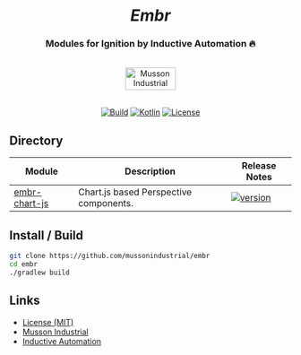 <div align="center">
  <h1>
    <i>Embr</i>
</h1>
<h3>Modules for Ignition by Inductive Automation 🔥</h3>
  <br>
  <a href="https://mussonindustrial.com">
        <img src="https://cdn.mussonindustrial.com/files/public/images/emblem.svg" alt="Musson Industrial Logo" width="90" height="40">
  </a>
  <br><br>
<p>
  
[![Build](https://github.com/mussonindustrial/embr/actions/workflows/build.yml/badge.svg)]()
[![Kotlin](https://img.shields.io/badge/kotlin-1.9.22-blue.svg?logo=kotlin)](http://kotlinlang.org)
[![License](https://img.shields.io/badge/License-MIT-yellow.svg)](https://github.com/mussonindustrial/embr/blob/main/LICENSE)

</p>
</div>



 

 ## Directory
<div align="center">
  
| Module                                                                     | Description                                                         | Release Notes                                                                                                                                                     |
| --------------------------------------------------------------------------- | ------------------------------------------------------------------- | ----------------------------------------------------------------------------------------------------------------------------------------------------------------- |
| [embr-chart-js](../modules/embr-chart-js)                 | Chart.js based Perspective components.        |    [![version](https://img.shields.io/github/v/release/mussonindustrial/embr?filter=*chart-js*&label=%20)](modules/embr-chart-js/CHANGELOG.md)             |

</div>


## Install / Build

```sh
git clone https://github.com/mussonindustrial/embr
cd embr
./gradlew build
```



## Links

-   [License (MIT)](../LICENSE)
-   [Musson Industrial](https://mussonindustrial.com/)
-   [Inductive Automation](https://inductiveautomation.com/)

[embr]: https://github.com/mussonindustrial/embr
[chartjs]: https://www.chartjs.org/
